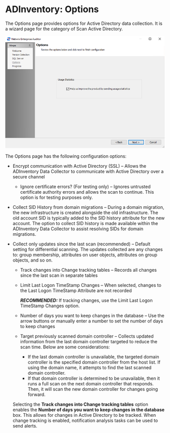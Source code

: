 # ADInventory: Options

The Options page provides options for Active Directory data collection. It is a wizard page for the category of Scan Active Directory.

![Active Directory Inventory DC Wizard Options page](/static/img/product_docs/accessanalyzer/accessanalyzer/enterpriseauditor/install/application/options.png)

The Options page has the following configuration options:

- Encrypt communication with Active Directory (SSL) – Allows the ADInventory Data Collector to communicate with Active Directory over a secure channel

  - Ignore certificate errors? (For testing only) – Ignores untrusted certificate authority errors and allows the scan to continue. This option is for testing purposes only.
- Collect SID History from domain migrations – During a domain migration, the new infrastructure is created alongside the old infrastructure. The old account SID is typically added to the SID history attribute for the new account. The option to collect SID history is made available within the ADInventory Data Collector to assist resolving SIDs for domain migrations.
- Collect only updates since the last scan (recommended) – Default setting for differential scanning. The updates collected are any changes to: group membership, attributes on user objects, attributes on group objects, and so on.

  - Track changes into Change tracking tables – Records all changes since the last scan in separate tables
  - Limit Last Logon TimeStamp Changes – When selected, changes to the Last Logon TimeStamp Attribute are not recorded

    ___RECOMMENDED:___ If tracking changes, use the Limit Last Logon TimeStamp Changes option.
  - Number of days you want to keep changes in the database – Use the arrow buttons or manually enter a number to set the number of days to keep changes
  - Target previously scanned domain controller – Collects updated information from the last domain controller targeted to reduce the scan time. Below are some considerations:

    - If the last domain controller is unavailable, the targeted domain controller is the specified domain controller from the host list. If using the domain name, it attempts to find the last scanned domain controller.
    - If that domain controller is determined to be unavailable, then it runs a full scan on the next domain controller that responds. Then, it will scan the new domain controller for changes going forward.

  Selecting the __Track changes into Change tracking tables__ option enables the __Number of days you want to keep changes in the database__ box. This allows for changes in Active Directory to be tracked. When change tracking is enabled, notification analysis tasks can be used to send alerts.

